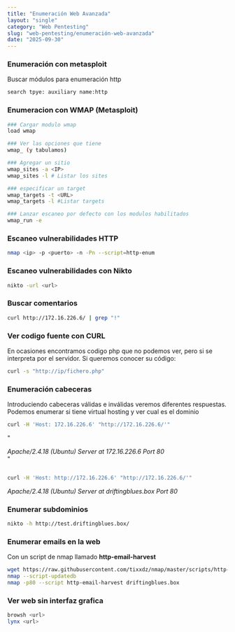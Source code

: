 ```yaml
---
title: "Enumeración Web Avanzada"
layout: "single"
category: "Web Pentesting"
slug: "web-pentesting/enumeración-web-avanzada"
date: "2025-09-30"
---
```


### Enumeración con metasploit
Buscar módulos para enumeración http
```bash
search tpye: auxiliary name:http
```

### Enumeracion con WMAP (Metasploit)
```bash
### Cargar modulo wmap
load wmap

### Ver las opciones que tiene
wmap_ (y tabulamos)

### Agregar un sitio
wmap_sites -a <IP>
wmap_sites -l # Listar los sites

### especificar un target
wmap_targets -t <URL>
wmap_targets -l #Listar targets

### Lanzar escaneo por defecto con los modulos habilitados
wmap_run -e
```
### Escaneo vulnerabilidades HTTP
```bash
nmap <ip> -p <puerto> -n -Pn --script=http-enum
```

### Escaneo vulnerabilidades con Nikto
```bash
nikto -url <url>
```
### Buscar comentarios
```bash
curl http://172.16.226.6/ | grep "!"
```

### Ver codigo fuente con CURL
En ocasiones encontramos codigo php que no podemos ver, pero si se interpreta por el servidor. Si queremos conocer su código:
```bash
curl -s "http://ip/fichero.php"
```

### Enumeración cabeceras

Introduciendo cabeceras válidas e inválidas veremos diferentes respuestas. Podemos enumerar si tiene virtual hosting y ver cual es el dominio

```bash
curl -H 'Host: 172.16.226.6' "http://172.16.226.6/'"
```
"<address>Apache/2.4.18 (Ubuntu) Server at 172.16.226.6 Port 80</address>"

```bash

curl -H 'Host: http://172.16.226.6' "http://172.16.226.6/'"
```
<address>Apache/2.4.18 (Ubuntu) Server at driftingblues.box Port 80</address>

### Enumerar subdominios
```bash
nikto -h http://test.driftingblues.box/
```

### Enumerar emails en la web
Con un script de nmap llamado **http-email-harvest** 
```bash
wget https://raw.githubusercontent.com/tixxdz/nmap/master/scripts/http-email-harvest.nse
nmap --script-updatedb
nmap -p80 --script http-email-harvest driftingblues.box

```

### Ver web sin interfaz grafica
```bash
browsh <url>
lynx <url>
```
